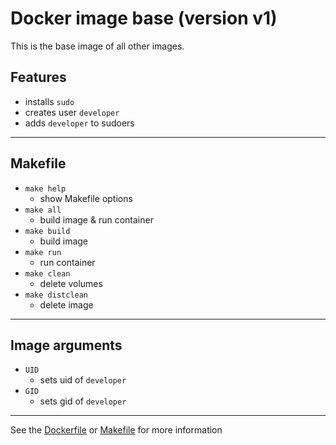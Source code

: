 <!-- Docker image <TITLE> (version <VERSION>) -->
# Docker image base (version v1)

<!-- SHORT DESCRIPTION  -->
This is the base image of all other images.

## Features
<!-- LIST OF FEATURES -->
- installs `sudo`
- creates user `developer`
- adds `developer` to sudoers

---
## Makefile
<!-- LIST OF MAKEFILE TARGETS -->
- `make help`
  - show Makefile options
- `make all`
  - build image & run container
- `make build`
  - build image
- `make run`
  - run container
- `make clean`
  - delete volumes
- `make distclean`
  - delete image

---
## Image arguments
<!-- LIST OF BUILD ARGUMENTS -->
- `UID`
  - sets uid of `developer`
- `GID`
  - sets gid of `developer`

---
See the [Dockerfile](./Dockerfile) or [Makefile](./Makefile) for more information
